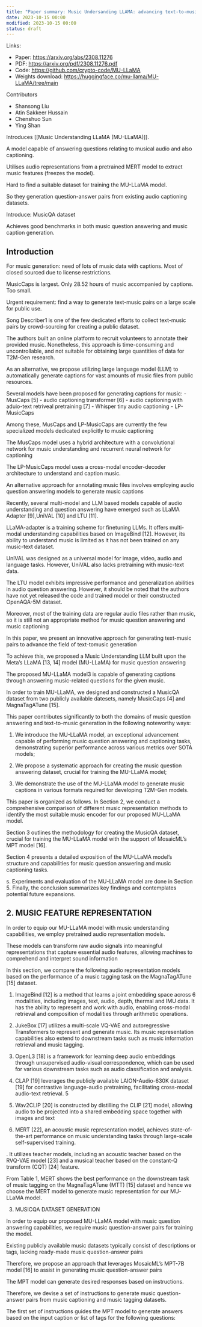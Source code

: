 ```yaml
---
title: "Paper summary: Music Undersanding LLAMA: advancing text-to-music generation with question answering and captioning"
date: 2023-10-15 00:00
modified: 2023-10-15 00:00
status: draft
---
```


Links:

* Paper: https://arxiv.org/abs/2308.11276
* PDF: https://arxiv.org/pdf/2308.11276.pdf
* Code: https://github.com/crypto-code/MU-LLaMA
* Weights download: https://huggingface.co/mu-llama/MU-LLaMA/tree/main

Contributors

* Shansong Liu
* Atin Sakkeer Hussain
* Chenshuo Sun
* Ying Shan

Introduces [[Music Understanding LLaMA (MU-LLaMA)]].

A model capable of answering questions relating to musical audio and also captioning.

Utilises audio representations from a pretrained MERT model to extract music features (freezes the model).

Hard to find a suitable dataset for training the MU-LLaMA model.

So they generation question-answer pairs from existing audio captioning datasets.

Introduce: MusicQA dataset

Achieves good benchmarks in both music question answering and music caption generation.

## Introduction

For music generation: need of lots of music data with captions. Most of closed sourced due to license restrictions.

MusicCaps is largest. Only 28.52 hours of music accompanied by captions. Too small.

Urgent requirement: find a way to generate text-music pairs on a large scale for public use.

Song Describer1 is one of the few dedicated efforts to collect text-music pairs by crowd-sourcing for creating a public dataset.

The authors built an online platform to recruit volunteers to annotate their provided music. Nonetheless, this approach is time-consuming and uncontrollable, and not suitable for obtaining large quantities of data for T2M-Gen research.

As an alternative, we propose utilizing large language model (LLM) to automatically generate captions for vast amounts of music files from public resources.

Several models have been proposed for generating captions for music:
    - MusCaps [5]
    - audio captioning transformer [6]
    - audio captioning with aduio-text retriveal pretraining [7]
    - Whisper tiny audio captioning
    - LP-MusicCaps

Among these, MusCaps and LP-MusicCaps are currently the few specialized models dedicated explicitly to music captioning

The MusCaps model uses a hybrid architecture with a convolutional network for music understanding and recurrent neural network for captioning

The LP-MusicCaps model uses a cross-modal encoder-decoder architecture to understand and caption music.

An alternative approach for annotating music files involves employing audio question answering models to generate music captions

Recently, several multi-model and LLM based models capable of audio understanding and question answering have emerged such as LLaMA Adapter [9],UniVAL [10] and LTU [11].

LLaMA-adapter is a training scheme for finetuning LLMs. It offers multi-modal understanding capabilities based on ImageBind [12]. However, its ability to understand music is limited as it has not been trained on any music-text dataset.

UniVAL was designed as a universal model for image, video, audio and language tasks. However, UniVAL also lacks pretraining with music-text data.

The LTU model exhibits impressive performance and generalization abilities in
audio question answering. However, it should be noted that
the authors have not yet released the code and trained model
or their constructed OpenAQA-5M dataset.

Moreover, most
of the training data are regular audio files rather than music, so it is still not an appropriate method for music question answering and music captioning

In this paper, we present an innovative approach for
generating text-music pairs to advance the field of text-tomusic generation

To achieve this, we proposed a Music
Understanding LLM built upon the Meta’s LLaMA [13, 14]
model (MU-LLaMA) for music question answering

 The
proposed MU-LLaMA model3
is capable of generating captions through answering music-related questions for the given
music.

In order to train MU-LLaMA, we designed and constructed a MusicQA dataset from two publicly available
datesets, namely MusicCaps [4] and MagnaTagATune [15].

This paper contributes significantly to both the domains
of music question answering and text-to-music generation
in the following noteworthy ways:

1) We introduce the
MU-LLaMA model, an exceptional advancement capable of
performing music question answering and captioning tasks,
demonstrating superior performance across various metrics
over SOTA models;

2) We propose a systematic approach
for creating the music question answering dataset, crucial
for training the MU-LLaMA model;

 3) We demonstrate the
use of the MU-LLaMA model to generate music captions in
various formats required for developing T2M-Gen models.

This paper is organized as follows. In Section 2, we conduct a comprehensive comparison of different music representation methods to identify the most suitable music encoder
for our proposed MU-LLaMA model.

Section 3 outlines the
methodology for creating the MusicQA dataset, crucial for
training the MU-LLaMA model with the support of MosaicML’s MPT model [16].

Section 4 presents a detailed
exposition of the MU-LLaMA model’s structure and capabilities for music question answering and music captioning
tasks.

s. Experiments and evaluation of the MU-LLaMA model
are done in Section 5. Finally, the conclusion summarizes
key findings and contemplates potential future expansions.

## 2. MUSIC FEATURE REPRESENTATION

In order to equip our MU-LLaMA model with music understanding capabilities, we employ pretrained audio representation models.

These models can transform raw audio signals into meaningful representations that capture essential audio features, allowing machines to comprehend and interpret
sound information

In this section, we compare the following
audio representation models based on the performance of a
music tagging task on the MagnaTagATune [15] dataset.

1) ImageBind [12] is a method that learns a joint embedding space across 6 modalities, including images, text,
audio, depth, thermal and IMU data. It has the ability to represent and work with audio, enabling cross-modal retrieval
and composition of modalities through arithmetic operations.

2) JukeBox [17] utilizes a multi-scale VQ-VAE and autoregressive Transformers to represent and generate music. Its
music representation capabilities also extend to downstream tasks such as music information retrieval and music tagging.

3) OpenL3 [18] is a framework for learning deep audio embeddings through unsupervised audio-visual correspondence,
which can be used for various downstream tasks such as audio classification and analysis.

4) CLAP [19] leverages the publicly available LAION-Audio-630K dataset [19] for contrastive language-audio pretraining, facilitating cross-modal audio-text retrieval. 5

5) Wav2CLIP [20] is constructed by
distilling the CLIP [21] model, allowing audio to be projected into a shared embedding space together with images
and text

6) MERT [22], an acoustic music representation
model, achieves state-of-the-art performance on music understanding tasks through large-scale self-supervised training.

. It
utilizes teacher models, including an acoustic teacher based
on the RVQ-VAE model [23] and a musical teacher based on
the constant-Q transform (CQT) [24] feature.

From Table 1, MERT shows the best performance on the
downstream task of music tagging on the MagnaTagATune
(MTT) [15] dataset and hence we choose the MERT model to
generate music representation for our MU-LLaMA model.

3. MUSICQA DATASET GENERATION

In order to equip our proposed MU-LLaMA model with
music question answering capabilities, we require music
question-answer pairs for training the model.

 Existing publicly available music datasets typically consist of descriptions or tags, lacking ready-made music question-answer
pairs

Therefore, we propose an approach that leverages MosaicML’s MPT-7B model [16] to assist in generating music
question-answer pairs

The MPT model can generate desired
responses based on instructions.

Therefore, we devise a set
of instructions to generate music question-answer pairs from
music captioning and music tagging datasets.

The first set of instructions guides the MPT model to
generate answers based on the input caption or list of tags
for the following questions:
